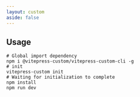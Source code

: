 ```yaml
---
layout: custom
aside: false
---
```


## Usage

```shell
# Global import dependency
npm i @vitepress-custom/vitepress-custom-cli -g
# init
vitepress-custom init
# Waiting for initialization to complete
npm install
npm run dev
```

<script setup>
  import {useData} from 'vitepress';
  import test from "@theme"
</script>